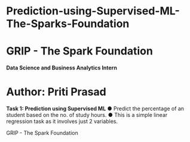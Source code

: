 # Prediction-using-Supervised-ML-The-Sparks-Foundation
#  GRIP - The Spark Foundation 
**Data Science and Business Analytics Intern** 
# Author: Priti Prasad
**Task 1: Prediction using Supervised ML** 
● Predict the percentage of an student based on the no. of study hours.
● This is a simple linear regression task as it involves just 2 variables.

GRIP - The Spark Foundation
